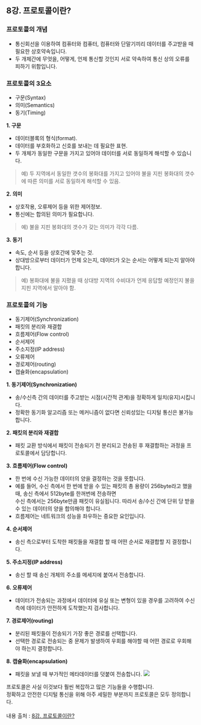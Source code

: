 ## 8강. 프로토콜이란?

### 프로토콜의 개념
* 통신회선을 이용하여 컴퓨터와 컴퓨터, 컴퓨터와 단말기끼리 데이터를 주고받을 때 필요한 상호약속입니다.
* 두 개체간에 무엇을, 어떻게, 언제 통신할 것인지 서로 약속하여 통신 상의 오류를 피하기 위함입니다.

### 프로토콜의 3요소
* 구문(Syntax)
* 의미(Semantics)
* 동기(Timing)


**1. 구문** 
* 데이터블록의 형식(format).
* 데이터를 부호화하고 신호를 보내는 데 필요한 표현.
* 두 개체가 동일한 구문을 가지고 있어야 데이터를 서로 동일하게 해석할 수 있습니다.
> 예) 두 지역에서 동일한 갯수의 봉화대를 가지고 있어야 불을 지핀 봉화대의 갯수에 따른 의미를 서로 동일하게 해석할 수 있음.

**2. 의미**
* 상호작용, 오류제어 등을 위한 제어정보.
* 통신에는 합의된 의미가 필요합니다. 
> 예) 불을 지핀 봉화대의 갯수가 갖는 의미가 각각 다름.

**3. 동기**
* 속도, 순서 등을 상호간에 맞추는 것.
* 상대방으로부터 데이터가 언제 오는지, 데이터가 오는 순서는 어떻게 되는지 알아야 합니다.
> 예) 봉화대에 불을 지폈을 때 상대방 지역의 수비대가 언제 응답할 예정인지 불을 지핀 지역에서 알아야 함.

### 프로토콜의 기능
* 동기제어(Synchronization)
* 패킷의 분리와 재결합
* 흐름제어(Flow control)
* 순서제어
* 주소지정(IP address)
* 오류제어
* 경로제어(routing)
* 캡슐화(encapsulation)

**1. 동기제어(Synchronization)**
* 송/수신측 간의 데이터를 주고받는 시점(시간적 관계)을 정확하게 일치(유지)시킵니다.
* 정확한 동기화 알고리즘 또는 메커니즘이 없다면 신뢰성있는 디지털 통신은 불가능합니다.

**2. 패킷의 분리와 재결합**
* 패킷 교환 방식에서 패킷이 전송되기 전 분리되고 전송된 후 재결합하는 과정을 프로토콜에서 담당합니다.

**3. 흐름제어(Flow control)**
* 한 번에 수신 가능한 데이터의 양을 결정하는 것을 뜻합니다.
* 예를 들어, 수신 측에서 한 번에 받을 수 있는 패킷의 총 용량이 256byte라고 했을 때, 송신 측에서 512byte를 한꺼번에 전송하면<br>
  수신 측에서는 256byte만큼 패킷이 유실됩니다. 따라서 송/수신 간에 단위 당 받을 수 있는 데이터의 양을 합의해야 합니다.
* 흐름제어는 네트워크의 성능을 좌우하는 중요한 요인입니다.

**4. 순서제어**
* 송신 측으로부터 도착한 패킷들을 재결합 할 때 어떤 순서로 재결합할 지 결정합니다.

**5. 주소지정(IP address)**
* 송신 할 때 송신 개체의 주소를 메세지에 붙여서 전송합니다.

**6. 오류제어**
* 데이터가 전송되는 과정에서 데이터에 유실 또는 변형이 있을 경우를 고려하여 수신 측에 데이터가 안전하게 도착했는지 검사합니다.

**7. 경로제어(routing)**
* 분리된 패킷들이 전송되기 가장 좋은 경로를 선택합니다.
* 선택한 경로로 전송되는 중 문제가 발생하여 우회를 해야할 때 어떤 경로로 우회해야 하는지 결정합니다.

**8. 캡슐화(encapsulation)**
* 패킷을 보낼 때 부가적인 메타데이터를 덧붙여 전송합니다.
![](https://slideplayer.com/6447229/22/images/3/Packet+encapsulation.jpg)

프로토콜은 사실 이것보다 훨씬 복잡하고 많은 기능들을 수행합니다. <br>
정확하고 안전한 디지털 통신을 위해 아주 세밀한 부분까지 프로토콜은 모두 정의합니다. <br><br>
내용 출처 : [8강. 프로토콜이란?](https://www.edwith.org/tel-ewha-course/lecture/17874/)
